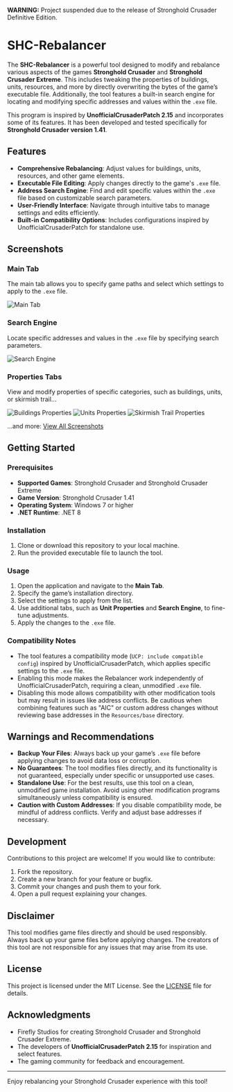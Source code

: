 **WARNING:** Project suspended due to the release of Stronghold Crusader Definitive Edition.

# SHC-Rebalancer

The **SHC-Rebalancer** is a powerful tool designed to modify and rebalance various aspects of the games **Stronghold Crusader** and **Stronghold Crusader Extreme**.
This includes tweaking the properties of buildings, units, resources, and more by directly overwriting the bytes of the game’s executable file.
Additionally, the tool features a built-in search engine for locating and modifying specific addresses and values within the `.exe` file.

This program is inspired by **UnofficialCrusaderPatch 2.15** and incorporates some of its features.
It has been developed and tested specifically for **Stronghold Crusader version 1.41**.

## Features

- **Comprehensive Rebalancing**: Adjust values for buildings, units, resources, and other game elements.
- **Executable File Editing**: Apply changes directly to the game's `.exe` file.
- **Address Search Engine**: Find and edit specific values within the `.exe` file based on customizable search parameters.
- **User-Friendly Interface**: Navigate through intuitive tabs to manage settings and edits efficiently.
- **Built-in Compatibility Options**: Includes configurations inspired by UnofficialCrusaderPatch for standalone use.

## Screenshots

### Main Tab
The main tab allows you to specify game paths and select which settings to apply to the `.exe` file.

![Main Tab](Screenshots/screen01.webp)

### Search Engine
Locate specific addresses and values in the `.exe` file by specifying search parameters.

![Search Engine](Screenshots/screen02.webp)

### Properties Tabs
View and modify properties of specific categories, such as buildings, units, or skirmish trail...

![Buildings Properties](Screenshots/screen03.webp)
![Units Properties](Screenshots/screen04.webp)
![Skirmish Trail Properties](Screenshots/screen05.webp)

...and more: [View All Screenshots](Screenshots/)

## Getting Started

### Prerequisites
- **Supported Games**: Stronghold Crusader and Stronghold Crusader Extreme
- **Game Version**: Stronghold Crusader 1.41
- **Operating System**: Windows 7 or higher
- **.NET Runtime**: .NET 8

### Installation
1. Clone or download this repository to your local machine.
2. Run the provided executable file to launch the tool.

### Usage
1. Open the application and navigate to the **Main Tab**.
2. Specify the game’s installation directory.
3. Select the settings to apply from the list.
4. Use additional tabs, such as **Unit Properties** and **Search Engine**, to fine-tune adjustments.
5. Apply the changes to the `.exe` file.

### Compatibility Notes
- The tool features a compatibility mode (`UCP: include compatible config`) inspired by UnofficialCrusaderPatch, which applies specific settings to the `.exe` file.  
- Enabling this mode makes the Rebalancer work independently of UnofficialCrusaderPatch, requiring a clean, unmodified `.exe` file.  
- Disabling this mode allows compatibility with other modification tools but may result in issues like address conflicts. Be cautious when combining features such as "AIC" or custom address changes without reviewing base addresses in the `Resources/base` directory.

## Warnings and Recommendations
- **Backup Your Files**: Always back up your game’s `.exe` file before applying changes to avoid data loss or corruption.
- **No Guarantees**: The tool modifies files directly, and its functionality is not guaranteed, especially under specific or unsupported use cases.
- **Standalone Use**: For the best results, use this tool on a clean, unmodified game installation. Avoid using other modification programs simultaneously unless compatibility is ensured.
- **Caution with Custom Addresses**: If you disable compatibility mode, be mindful of address conflicts. Verify and adjust base addresses if necessary.

## Development
Contributions to this project are welcome! If you would like to contribute:
1. Fork the repository.
2. Create a new branch for your feature or bugfix.
3. Commit your changes and push them to your fork.
4. Open a pull request explaining your changes.

## Disclaimer
This tool modifies game files directly and should be used responsibly. Always back up your game files before applying changes. The creators of this tool are not responsible for any issues that may arise from its use.

## License
This project is licensed under the MIT License. See the [LICENSE](./LICENSE) file for details.

## Acknowledgments
- Firefly Studios for creating Stronghold Crusader and Stronghold Crusader Extreme.
- The developers of **UnofficialCrusaderPatch 2.15** for inspiration and select features.
- The gaming community for feedback and encouragement.

---
Enjoy rebalancing your Stronghold Crusader experience with this tool!

